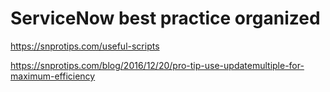 # ServiceNow best practice organized

https://snprotips.com/useful-scripts

https://snprotips.com/blog/2016/12/20/pro-tip-use-updatemultiple-for-maximum-efficiency
